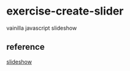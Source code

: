 # exercise-create-slider
vainilla javascript slideshow



## reference
[slideshow](https://leemark.github.io/better-simple-slideshow/)
